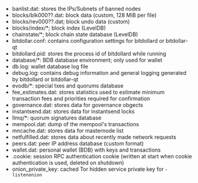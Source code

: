 
* banlist.dat: stores the IPs/Subnets of banned nodes
* blocks/blk000??.dat: block data (custom, 128 MiB per file)
* blocks/rev000??.dat; block undo data (custom)
* blocks/index/*; block index (LevelDB)
* chainstate/*; block chain state database (LevelDB)
* bitdollar.conf: contains configuration settings for bitdollard or bitdollar-qt
* bitdollard.pid: stores the process id of bitdollard while running
* database/*: BDB database environment; only used for wallet
* db.log: wallet database log file
* debug.log: contains debug information and general logging generated by bitdollard or bitdollar-qt
* evodb/*: special txes and quorums database
* fee_estimates.dat: stores statistics used to estimate minimum transaction fees and priorities required for confirmation
* governance.dat: stores data for governance obgects
* instantsend.dat: stores data for instantsend locks
* llmq/*: quorum signatures database
* mempool.dat: dump of the mempool's transactions
* mncache.dat: stores data for masternode list
* netfulfilled.dat: stores data about recently made network requests
* peers.dat: peer IP address database (custom format)
* wallet.dat: personal wallet (BDB) with keys and transactions
* .cookie: session RPC authentication cookie (written at start when cookie authentication is used, deleted on shutdown)
* onion_private_key: cached Tor hidden service private key for `-listenonion`
